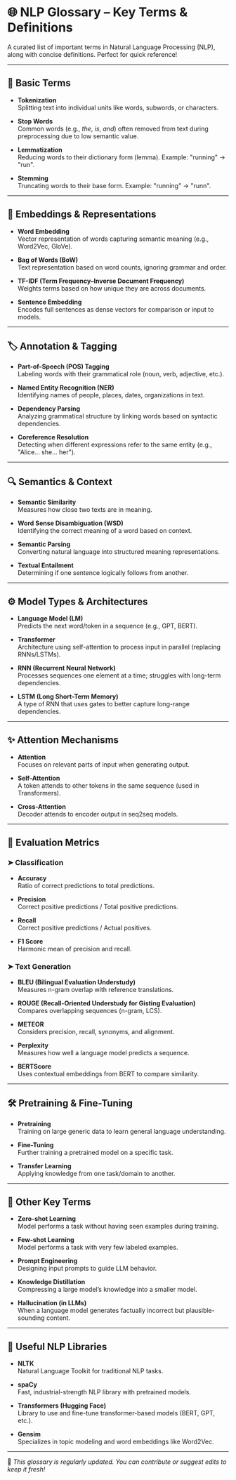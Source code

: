 # 🌐 NLP Glossary – Key Terms & Definitions

A curated list of important terms in Natural Language Processing (NLP), along with concise definitions. Perfect for quick reference!

---

## 📌 Basic Terms

- **Tokenization**  
  Splitting text into individual units like words, subwords, or characters.

- **Stop Words**  
  Common words (e.g., *the*, *is*, *and*) often removed from text during preprocessing due to low semantic value.

- **Lemmatization**  
  Reducing words to their dictionary form (lemma). Example: "running" → "run".

- **Stemming**  
  Truncating words to their base form. Example: "running" → "runn".

---

## 🧠 Embeddings & Representations

- **Word Embedding**  
  Vector representation of words capturing semantic meaning (e.g., Word2Vec, GloVe).

- **Bag of Words (BoW)**  
  Text representation based on word counts, ignoring grammar and order.

- **TF-IDF (Term Frequency–Inverse Document Frequency)**  
  Weights terms based on how unique they are across documents.

- **Sentence Embedding**  
  Encodes full sentences as dense vectors for comparison or input to models.

---

## 🏷️ Annotation & Tagging

- **Part-of-Speech (POS) Tagging**  
  Labeling words with their grammatical role (noun, verb, adjective, etc.).

- **Named Entity Recognition (NER)**  
  Identifying names of people, places, dates, organizations in text.

- **Dependency Parsing**  
  Analyzing grammatical structure by linking words based on syntactic dependencies.

- **Coreference Resolution**  
  Detecting when different expressions refer to the same entity (e.g., "Alice... she... her").

---

## 🔍 Semantics & Context

- **Semantic Similarity**  
  Measures how close two texts are in meaning.

- **Word Sense Disambiguation (WSD)**  
  Identifying the correct meaning of a word based on context.

- **Semantic Parsing**  
  Converting natural language into structured meaning representations.

- **Textual Entailment**  
  Determining if one sentence logically follows from another.

---

## ⚙️ Model Types & Architectures

- **Language Model (LM)**  
  Predicts the next word/token in a sequence (e.g., GPT, BERT).

- **Transformer**  
  Architecture using self-attention to process input in parallel (replacing RNNs/LSTMs).

- **RNN (Recurrent Neural Network)**  
  Processes sequences one element at a time; struggles with long-term dependencies.

- **LSTM (Long Short-Term Memory)**  
  A type of RNN that uses gates to better capture long-range dependencies.

---

## ✨ Attention Mechanisms

- **Attention**  
  Focuses on relevant parts of input when generating output.

- **Self-Attention**  
  A token attends to other tokens in the same sequence (used in Transformers).

- **Cross-Attention**  
  Decoder attends to encoder output in seq2seq models.

---

## 🧪 Evaluation Metrics

### ➤ Classification

- **Accuracy**  
  Ratio of correct predictions to total predictions.

- **Precision**  
  Correct positive predictions / Total positive predictions.

- **Recall**  
  Correct positive predictions / Actual positives.

- **F1 Score**  
  Harmonic mean of precision and recall.

### ➤ Text Generation

- **BLEU (Bilingual Evaluation Understudy)**  
  Measures n-gram overlap with reference translations.

- **ROUGE (Recall-Oriented Understudy for Gisting Evaluation)**  
  Compares overlapping sequences (n-gram, LCS).

- **METEOR**  
  Considers precision, recall, synonyms, and alignment.

- **Perplexity**  
  Measures how well a language model predicts a sequence.

- **BERTScore**  
  Uses contextual embeddings from BERT to compare similarity.

---

## 🛠️ Pretraining & Fine-Tuning

- **Pretraining**  
  Training on large generic data to learn general language understanding.

- **Fine-Tuning**  
  Further training a pretrained model on a specific task.

- **Transfer Learning**  
  Applying knowledge from one task/domain to another.

---

## 🧩 Other Key Terms

- **Zero-shot Learning**  
  Model performs a task without having seen examples during training.

- **Few-shot Learning**  
  Model performs a task with very few labeled examples.

- **Prompt Engineering**  
  Designing input prompts to guide LLM behavior.

- **Knowledge Distillation**  
  Compressing a large model’s knowledge into a smaller model.

- **Hallucination (in LLMs)**  
  When a language model generates factually incorrect but plausible-sounding content.

---

## 🧠 Useful NLP Libraries

- **NLTK**  
  Natural Language Toolkit for traditional NLP tasks.

- **spaCy**  
  Fast, industrial-strength NLP library with pretrained models.

- **Transformers (Hugging Face)**  
  Library to use and fine-tune transformer-based models (BERT, GPT, etc.).

- **Gensim**  
  Specializes in topic modeling and word embeddings like Word2Vec.

---

📘 *This glossary is regularly updated. You can contribute or suggest edits to keep it fresh!*
